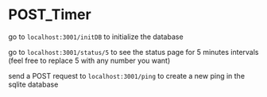 POST_Timer
==========

go to `localhost:3001/initDB` to initialize the database


go to `localhost:3001/status/5` to see the status page for 5 minutes intervals
(feel free to replace 5 with any number you want)


send a POST request to `localhost:3001/ping` to create a new ping in the sqlite database
